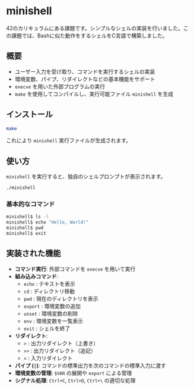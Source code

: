 # minishell

42のカリキュラムにある課題です。シンプルなシェルの実装を行いました。この課題では、Bashに似た動作をするシェルをC言語で構築しました。

## 概要

- ユーザー入力を受け取り、コマンドを実行するシェルの実装
- 環境変数、パイプ、リダイレクトなどの基本機能をサポート
- `execve` を用いた外部プログラムの実行
- `make` を使用してコンパイルし、実行可能ファイル `minishell` を生成

## インストール

```sh
make
```

これにより `minishell` 実行ファイルが生成されます。

## 使い方

`minishell` を実行すると、独自のシェルプロンプトが表示されます。

```sh
./minishell
```

### 基本的なコマンド

```sh
minishell$ ls -l
minishell$ echo "Hello, World!"
minishell$ pwd
minishell$ exit
```

## 実装された機能

- **コマンド実行**: 外部コマンドを `execve` を用いて実行
- **組み込みコマンド**:
  - `echo` : テキストを表示
  - `cd` : ディレクトリ移動
  - `pwd` : 現在のディレクトリを表示
  - `export` : 環境変数の追加
  - `unset` : 環境変数の削除
  - `env` : 環境変数を一覧表示
  - `exit` : シェルを終了
- **リダイレクト**:
  - `>` : 出力リダイレクト（上書き）
  - `>>` : 出力リダイレクト（追記）
  - `<` : 入力リダイレクト
- **パイプ (`|`)**: コマンドの標準出力を次のコマンドの標準入力に渡す
- **環境変数の管理**: `$VAR` の展開や `export` による管理
- **シグナル処理**: `Ctrl+C`, `Ctrl+D`, `Ctrl+\` の適切な処理
